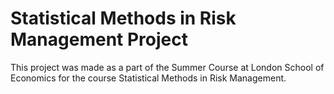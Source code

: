 # Statistical Methods in Risk Management Project
This project was made as a part of the Summer Course at London School of Economics for the course Statistical Methods in Risk Management.
